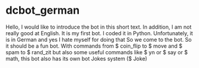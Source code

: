 # dcbot_german

Hello, I would like to introduce the bot in this short text. In addition, I am not really good at English. It is my first bot. I coded it in Python. Unfortunately, it is in German and yes I hate myself for doing that  So we come to the bot. So it should be a fun bot. With commands from $ coin_flip to $ move and $ spam to $ rand_zit but also some useful commands like $ yn or $ say or $ math, this bot also has its own bot  Jokes system ($ Joke)
